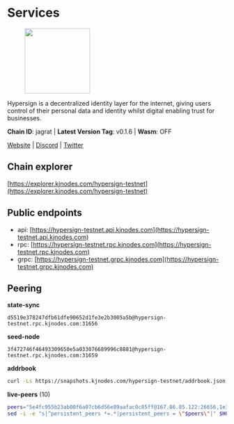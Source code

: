 # Services

<figure><img src="https://raw.githubusercontent.com/kj89/testnet_manuals/main/pingpub/logos/hypersign.png" width="150" alt=""><figcaption></figcaption></figure>

Hypersign is a decentralized identity layer for the internet, giving  users control of their personal data and identity whilst digital  enabling trust for businesses.

**Chain ID**: jagrat | **Latest Version Tag**: v0.1.6 | **Wasm**: OFF

[Website](https://hypersign.id) | [Discord](https://discord.gg/DmuUjMrHVw) | [Twitter](https://twitter.com/hypersignchain)




## Chain explorer
[https://explorer.kjnodes.com/hypersign-testnet](https://explorer.kjnodes.com/hypersign-testnet)

## Public endpoints

* api: [https://hypersign-testnet.api.kjnodes.com](https://hypersign-testnet.api.kjnodes.com)
* rpc: [https://hypersign-testnet.rpc.kjnodes.com](https://hypersign-testnet.rpc.kjnodes.com)
* grpc: [https://hypersign-testnet.grpc.kjnodes.com](https://hypersign-testnet.grpc.kjnodes.com)

## Peering

**state-sync**

```text
d5519e378247dfb61dfe90652d1fe3e2b3005a5b@hypersign-testnet.rpc.kjnodes.com:31656
```

**seed-node**

```text
3f472746f46493309650e5a033076689996c8881@hypersign-testnet.rpc.kjnodes.com:31659
```

**addrbook**
```bash
curl -Ls https://snapshots.kjnodes.com/hypersign-testnet/addrbook.json > $HOME/.hid-node/config/addrbook.json
```

**live-peers** (10)
```bash
peers="5e4fc955b23ab00f6a07cb6d56e89aafac0c85ff@167.86.85.122:26656,1e3f0aeb6f2a2017b122af2461a75c9695790954@65.108.233.109:10956,bd2ae9f1c42183104719f7c44be078bb7d282a61@65.109.92.241:11056,7ac746f53266043a92a05db06d1306b4e5f7e7c8@65.109.112.20:11014,91089c0911b59f59fe2ec79fdae017f9beefbbfd@65.108.101.158:26656,1380864bb38481fef4b2358026a5ed53fc027679@95.214.52.206:26656,ec5127072c252f7246fb66f7e7762423a23ff6bd@154.12.228.93:31656,d5519e378247dfb61dfe90652d1fe3e2b3005a5b@65.109.68.190:31656,c5d8ad1f942cd9b9839f65a6543c460bfa1af161@38.242.221.205:26656,d72875380d7b0b68f071623996bd5a86b7491287@116.202.227.117:31656"
sed -i -e "s|^persistent_peers *=.*|persistent_peers = \"$peers\"|" $HOME/.hid-node/config/config.toml
```
